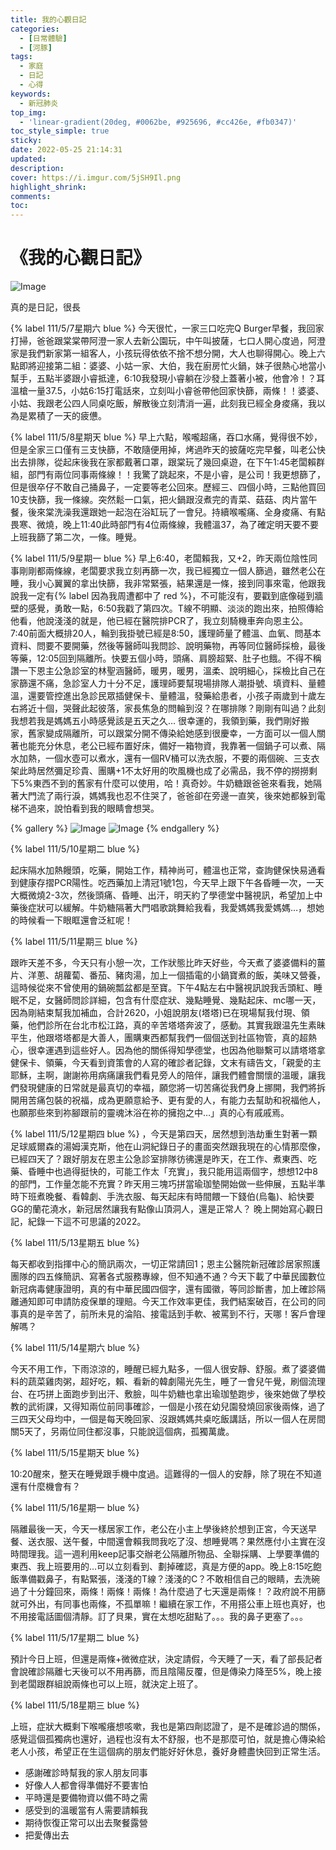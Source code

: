 ```yaml
---
title: 我的心觀日記
categories:
  - [日常體驗]
  - [河豚]
tags:
  - 家庭
  - 日記
  - 心得
keywords:
  - 新冠肺炎
top_img:
  - 'linear-gradient(20deg, #0062be, #925696, #cc426e, #fb0347)'
toc_style_simple: true
sticky: 
date: 2022-05-25 21:14:31
updated:
description:
cover: https://i.imgur.com/5jSH9Il.png
highlight_shrink:
comments:
toc:
---
```


# 《我的心觀日記》

![Image](https://i.imgur.com/aDJftRy.png)

真的是日記，很長

{% label 111/5/7星期六 blue %}
今天很忙，一家三口吃完Q Burger早餐，我回家打掃，爸爸跟棠棠帶阿澄一家人去新公園玩，中午叫披薩，七口人開心度過，阿澄家是我們新家第一組客人，小孩玩得依依不捨不想分開，大人也聊得開心。晚上六點即將迎接第二組：婆婆、小姑一家、大伯，我在廚房忙火鍋，妹子很熱心地當小幫手，五點半婆跟小睿抵達，6:10我發現小睿躺在沙發上蓋著小被，他會冷！？耳溫槍一量37.5，小姑6:15打電話來，立刻叫小睿爸帶他回家快篩，兩條！！婆婆、小姑、我跟老公四人同桌吃飯，解散後立刻清消一遍，此刻我已經全身痠痛，我以為是累積了一天的疲憊。

{% label 111/5/8星期天 blue %}
早上六點，喉嚨超痛，吞口水痛，覺得很不妙，但是全家三口僅有三支快篩，不敢隨便用掉，烤過昨天的披薩吃完早餐，叫老公快出去排隊，從起床後我在家都戴著口罩，跟棠玩了幾回桌遊，在下午1:45老闆賴群組，部門有兩位同事兩條線！！我驚了跳起來，不是小睿，是公司！我更想篩了，但是很卒仔不敢自己捅鼻子，一定要等老公回來。歷經三、四個小時，三點他買回10支快篩，我一條線。突然鬆一口氣，把火鍋跟沒煮完的青菜、菇菇、肉片當午餐，後來棠洗澡我還跟她一起泡在浴缸玩了一會兒。持續喉嚨痛、全身痠痛、有點畏寒、微燒，晚上11:40此時部門有4位兩條線，我體溫37，為了確定明天要不要上班我篩了第二次，一條。睡覺。

{% label 111/5/9星期一 blue %}
早上6:40，老闆賴我，又+2，昨天兩位陰性同事剛剛都兩條線，老闆要求我立刻再篩一次，我已經獨立一個人篩過，雖然老公在睡，我小心翼翼的拿出快篩，我非常緊張，結果還是一條，接到同事來電，他跟我說我一定有{% label 因為我周遭都中了 red %}，不可能沒有，要戳到底像碰到牆壁的感覺，勇敢一點，6:50我戳了第四次。T線不明顯、淡淡的跑出來，拍照傳給他看，他說淺淺的就是，他已經在醫院排PCR了，我立刻騎機車奔向恩主公。7:40前面大概排20人，輪到我掛號已經是8:50，護理師量了體溫、血氧、問基本資料、問要不要開藥，然後等醫師叫我問診、說明藥物，再等同位醫師採檢，最後等藥，12:05回到隔離所。快要五個小時，頭痛、肩膀超緊、肚子也餓。不得不稱讚一下恩主公急診室的林聖涵醫師，暖男，暖男，溫柔、說明細心，採檢比自己在家篩還不痛，急診室人力十分不足，護理師要幫現場排隊人潮掛號、填資料、量體溫，還要管控進出急診民眾插健保卡、量體溫，發藥給患者，小孩子兩歲到十歲左右將近十個，哭聲此起彼落，家長焦急的問輪到沒？在哪排隊？剛剛有叫過？此刻我想若我是媽媽五小時感覺該是五天之久…
很幸運的，我領到藥，我們剛好搬家，舊家變成隔離所，可以跟棠分開不傳染給她感到很慶幸，一方面可以一個人關著也能充分休息，老公已經布置好床，備好一箱物資，我靠著一個鍋子可以煮、隔水加熱，一個水壺可以煮水，還有一個RV桶可以洗衣服，不要的兩個碗、三支衣架此時居然彌足珍貴、團購+1不太好用的吹風機也成了必需品，我不停的撈撈剩下5%東西不到的舊家有什麼可以使用，哈！真奇妙。牛奶糖跟爸爸來看我，她隔著大門流了兩行淚，媽媽我也忍不住哭了，爸爸卻在旁邊一直笑，後來她都躲到電梯不過來，說怕看到我的眼睛會想哭。

{% gallery %}
![Image](https://i.imgur.com/fJYhyNB.png)
![Image](https://i.imgur.com/W29KwTC.png)
{% endgallery %}

{% label 111/5/10星期二 blue %}

起床隔水加熱饅頭，吃藥，開始工作，精神尚可，體溫也正常，查詢健保快易通看到健康存摺PCR陽性。吃西藥加上清冠1號1包，今天早上跟下午各昏睡一次，一天大概微燒2-3次，然後頭痛、昏睡、出汗，明天約了學德堂中醫視訊，希望加上中藥後症狀可以緩解。牛奶糖隔著大門唱歌跳舞給我看，我愛媽媽我愛媽媽…，想她的時候看一下眼眶還會泛紅呢！

{% label 111/5/11星期三 blue %}

跟昨天差不多，今天只有小憩一次，工作狀態比昨天好些，今天煮了婆婆備料的薑片、洋蔥、胡蘿蔔、番茄、豬肉湯，加上一個插電的小鍋寶煮的飯，美味又營養，這時候從來不曾使用的鍋碗瓢盆都是至寶。下午4點左右中醫視訊說我舌頭紅、睡眠不足，女醫師問診詳細，包含有什麼症狀、幾點睡覺、幾點起床、mc哪一天，因為剛結束幫我加補血，合計2620，小姐說朋友(塔塔)已在現場幫我付現、領藥，他們診所在台北市松江路，真的辛苦塔塔奔波了，感動。其實我跟温先生素昧平生，他跟塔塔都是大善人，團購東西都幫我們一個個送到社區物管，真的超熱心，很幸運遇到這些好人。因為他的關係得知學德堂，也因為他聯繫可以請塔塔拿健保卡、領藥，今天看到資策會的人寫的確診者記錄，文末有禱告文，「親愛的主耶穌，主啊，謝謝祢用病痛讓我們看見旁人的陪伴，讓我們體會關懷的溫暖，讓我們發現健康的日常就是最真切的幸福，願您將一切苦痛從我們身上挪開，我們將拆開用苦痛包裝的祝福，成為更願意給予、更有愛的人，有能力去幫助和祝福他人，也願那些來到祢腳跟前的靈魂沐浴在祢的擁抱之中…」真的心有戚戚焉。

{% label 111/5/12星期四 blue %}
，今天是第四天，居然想到浩劫重生對著一顆足球威爾森的湯姆漢克斯，他在山洞紀錄日子的畫面突然跟我現在的心情那麼像，已經四天了？跟好朋友在恩主公急診室排隊彷彿還是昨天，在工作、煮東西、吃藥、昏睡中也過得挺快的，可能工作太「充實」，我只能用這兩個字，想想12中8的部門，工作量怎能不充實？昨天用三塊巧拼當瑜珈墊開始做一些伸展，五點半準時下班煮晚餐、看韓劇、手洗衣服、每天起床有時間餵一下錢伯(烏龜)、給快要GG的蘭花澆水，新冠居然讓我有點像山頂洞人，還是正常人？ 晚上開始寫心觀日記，紀錄一下這不可思議的2022。

{% label 111/5/13星期五 blue %}

每天都收到指揮中心的簡訊兩次，一切正常請回1；恩主公醫院新冠確診居家照護團隊的四五條簡訊、寫著各式服務專線，但不知通不通？今天下載了中華民國數位新冠病毒健康證明，真的有中華民國四個字，還有國徽，等同診斷書，加上確診隔離通知即可申請防疫保單的理賠。今天工作效率更佳，我們結案破百，在公司的同事真的是辛苦了，前所未見的淪陷、接電話到手軟、被罵到不行，天哪！客戶會理解嗎？

{% label 111/5/14星期六 blue %}

今天不用工作，下雨涼涼的，睡醒已經九點多，一個人很安靜、舒服。煮了婆婆備料的蔬菜雞肉粥，超好吃，賴、看新的韓劇陽光先生，睡了一會兒午覺，刷個流理台、在巧拼上面跑步到出汗、敷臉，叫牛奶糖也拿出瑜珈墊跑步，後來她做了學校教的武術課，又得知兩位前同事確診，一個是小孩在幼兒園發燒回家後兩條，過了三四天父母均中，一個是每天晚回家、沒跟媽媽共桌吃飯講話，所以一個人在房間關5天了，另兩位同住都沒事，只能說這個病，孤獨萬歲。

{% label 111/5/15星期天 blue %}

10:20醒來，整天在睡覺跟手機中度過。這難得的一個人的安靜，除了現在不知道還有什麼機會有？

{% label 111/5/16星期一 blue %}

隔離最後一天，今天一樣居家工作，老公在小主上學後終於想到正宮，今天送早餐、送衣服、送午餐，中間還會賴我問我吃了沒、想睡覺嗎？果然應付小主實在沒時間理我。這一週利用keep記事交辦老公隔離所物品、全聯採購、上學要準備的東西、我上班要用的…可以立刻看到、劃掉確認，真是方便的app。晚上8:15吃飽飯準備戳鼻子，有點緊張，淺淺的T線？淺淺的C？不敢相信自己的眼睛，去洗碗過了十分鐘回來，兩條！兩條！兩條！為什麼過了七天還是兩條！？政府說不用篩就可外出，有同事也兩條，不孤單嘛！繼續在家工作，不用搭公車上班也真好，也不用接電話圖個清靜。訂了貝果，實在太想吃甜點了。。。我的鼻子更塞了。。。

{% label 111/5/17星期二 blue %}

預計今日上班，但還是兩條+微微症狀，決定請假，今天睡了一天，看了部長記者會說確診隔離七天後可以不用再篩，而且陰陽反覆，但是傳染力降至5%，晚上接到老闆跟群組說兩條也可以上班，就決定上班了。

{% label 111/5/18星期三 blue %}

上班，症狀大概剩下喉嚨癢想咳嗽，我也是第四劑認證了，是不是確診過的關係，感覺這個孤獨病也還好，過程也沒有太不舒服，也不是那麼可怕，就是擔心傳染給老人小孩，希望正在生這個病的朋友們能好好休息，養好身體盡快回到正常生活。

- 感謝確診時幫我的家人朋友同事
- 好像人人都會得準備好不要害怕
- 平時還是要備物資以備不時之需
- 感受到的溫暖當有人需要請賴我
- 期待恢復正常可以出去聚餐露營
- 把愛傳出去
